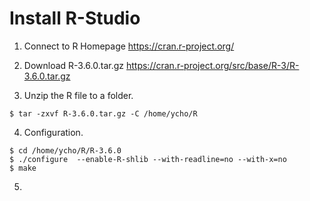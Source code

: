 # Install R-Studio

1. Connect to R Homepage
https://cran.r-project.org/

1. Download R-3.6.0.tar.gz
https://cran.r-project.org/src/base/R-3/R-3.6.0.tar.gz

1. Unzip the R file to a folder.
```
$ tar -zxvf R-3.6.0.tar.gz -C /home/ycho/R
```

4. Configuration.
```
$ cd /home/ycho/R/R-3.6.0
$ ./configure  --enable-R-shlib --with-readline=no --with-x=no
$ make
```

5. 
